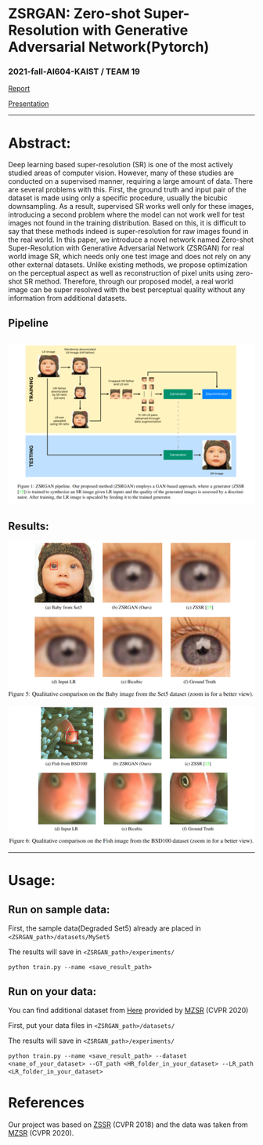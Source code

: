 # ZSRGAN: Zero-shot Super-Resolution with Generative Adversarial Network(Pytorch)
### 2021-fall-AI604-KAIST /  TEAM 19

[Report]()

[Presentation](https://www.youtube.com/watch?v=EquVMzSdkHo&list=PLgaQUWOjONyV9f1LK30reH6gCj14PcUot)

-----------------

# Abstract:
Deep learning based super-resolution (SR) is one of the
most actively studied areas of computer vision. However,
many of these studies are conducted on a supervised manner, requiring a large amount of data. There are several
problems with this. First, the ground truth and input pair of
the dataset is made using only a specific procedure, usually
the bicubic downsampling. As a result, supervised SR works
well only for these images, introducing a second problem
where the model can not work well for test images not found
in the training distribution. Based on this, it is difficult to
say that these methods indeed is super-resolution for raw
images found in the real world. In this paper, we introduce a
novel network named Zero-shot Super-Resolution with Generative Adversarial Network (ZSRGAN) for real world image SR, which needs only one test image and does not rely
on any other external datasets. Unlike existing methods,
we propose optimization on the perceptual aspect as well
as reconstruction of pixel units using zero-shot SR method.
Therefore, through our proposed model, a real world image can be super resolved with the best perceptual quality
without any information from additional datasets.


## Pipeline

## ![pipline](./figs/pipline.png)

## Results:

![Result1](./figs/Result1.png)



![Result2](./figs/Result2.png)

----------
# Usage:

## Run on sample data:
First, the sample data(Degraded Set5) already are placed in ```<ZSRGAN_path>/datasets/MySet5```

The results will save in ```<ZSRGAN_path>/experiments/```

```
python train.py --name <save_result_path>
```
## Run on your data:
You can find additional dataset 
from [Here](https://drive.google.com/file/d/16L961dGynkraoawKE2XyiCh4pdRS-e4Y/view) 
provided by [MZSR](https://github.com/JWSoh/MZSR) (CVPR 2020)

First, put your data files in ```<ZSRGAN_path>/datasets/```

The results will save in ```<ZSRGAN_path>/experiments/```

```
python train.py --name <save_result_path> --dataset <name_of_your_dataset> --GT_path <HR_folder_in_your_dataset> --LR_path <LR_folder_in_your_dataset>
```
# References
Our project was based on [ZSSR](https://github.com/assafshocher/ZSSR) (CVPR 2018) and the data was taken from [MZSR](https://github.com/JWSoh/MZSR) (CVPR 2020).
